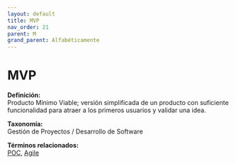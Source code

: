 ```yaml
---
layout: default
title: MVP
nav_order: 21
parent: M
grand_parent: Alfabéticamente
---
```


# MVP

**Definición:**  
Producto Mínimo Viable; versión simplificada de un producto con suficiente funcionalidad para atraer a los primeros usuarios y validar una idea.

**Taxonomía:**  
Gestión de Proyectos / Desarrollo de Software

**Términos relacionados:**  
[POC](https://maleniski.github.io/diccionario-angl-tec-mx/docs/alfabeticamente/P/poc.html), [Agile](https://maleniski.github.io/diccionario-angl-tec-mx/docs/alfabeticamente/A/agile.html)

